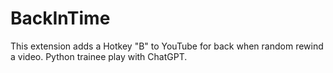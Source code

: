 # BackInTime
This extension adds a Hotkey "B" to YouTube for back when random rewind a video.
Python trainee play with ChatGPT.
